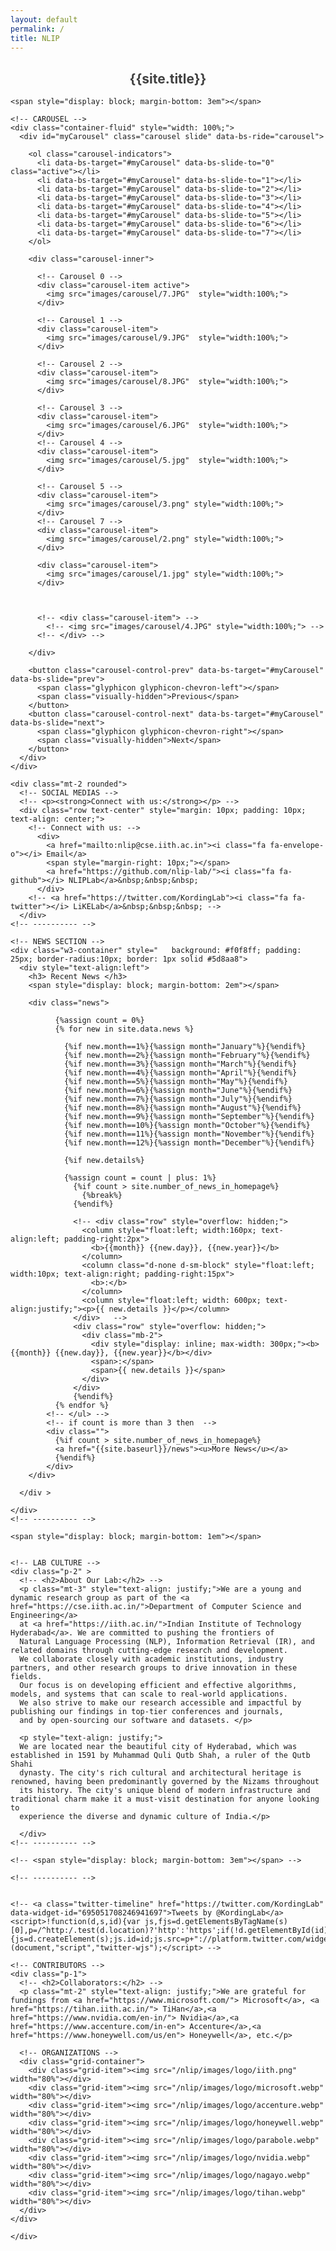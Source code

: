 ```yaml
---
layout: default
permalink: /
title: NLIP
---
```

<style>
  .carousel {
      border-radius: 10px 10px 10px 10px;
      overflow: hidden;
  }
  .grid-container {
  display: grid;
  gap: 5px;
  grid-template-columns: auto auto auto auto;
  padding: 10px;
  }
  .grid-item {
    padding: 10px;
    text-align: center;
  }

</style>

<div class="container mt-5">
  <div style="text-align: center;">
    <h2 style="color: rgb(65, 65, 65);">{{site.title}}</h2>
  </div>
    
    <span style="display: block; margin-bottom: 3em"></span>

    <!-- CAROUSEL -->
    <div class="container-fluid" style="width: 100%;">
      <div id="myCarousel" class="carousel slide" data-bs-ride="carousel">

        <ol class="carousel-indicators">
          <li data-bs-target="#myCarousel" data-bs-slide-to="0" class="active"></li>
          <li data-bs-target="#myCarousel" data-bs-slide-to="1"></li>
          <li data-bs-target="#myCarousel" data-bs-slide-to="2"></li>
          <li data-bs-target="#myCarousel" data-bs-slide-to="3"></li>
          <li data-bs-target="#myCarousel" data-bs-slide-to="4"></li>
          <li data-bs-target="#myCarousel" data-bs-slide-to="5"></li>
          <li data-bs-target="#myCarousel" data-bs-slide-to="6"></li>
          <li data-bs-target="#myCarousel" data-bs-slide-to="7"></li>
        </ol>
    
        <div class="carousel-inner">

          <!-- Carousel 0 -->
          <div class="carousel-item active">
            <img src="images/carousel/7.JPG"  style="width:100%;">
          </div>
          
          <!-- Carousel 1 -->
          <div class="carousel-item">
            <img src="images/carousel/9.JPG"  style="width:100%;">
          </div>

          <!-- Carousel 2 -->
          <div class="carousel-item">
            <img src="images/carousel/8.JPG"  style="width:100%;">
          </div>
          
          <!-- Carousel 3 -->
          <div class="carousel-item">
            <img src="images/carousel/6.JPG"  style="width:100%;">
          </div>
          <!-- Carousel 4 -->
          <div class="carousel-item">
            <img src="images/carousel/5.jpg"  style="width:100%;">
          </div>

          <!-- Carousel 5 -->
          <div class="carousel-item">
            <img src="images/carousel/3.png" style="width:100%;">
          </div>
          <!-- Carousel 7 -->
          <div class="carousel-item">
            <img src="images/carousel/2.png" style="width:100%;">
          </div>

          <div class="carousel-item">
            <img src="images/carousel/1.jpg" style="width:100%;">
          </div>

          

          <!-- <div class="carousel-item"> -->
            <!-- <img src="images/carousel/4.JPG" style="width:100%;"> -->
          <!-- </div> -->
          
        </div>
    
        <button class="carousel-control-prev" data-bs-target="#myCarousel" data-bs-slide="prev">
          <span class="glyphicon glyphicon-chevron-left"></span>
          <span class="visually-hidden">Previous</span>
        </button>
        <button class="carousel-control-next" data-bs-target="#myCarousel" data-bs-slide="next">
          <span class="glyphicon glyphicon-chevron-right"></span>
          <span class="visually-hidden">Next</span>
        </button>
      </div>
    </div>

    <div class="mt-2 rounded">
      <!-- SOCIAL MEDIAS -->
      <!-- <p><strong>Connect with us:</strong></p> -->
      <div class="row text-center" style="margin: 10px; padding: 10px; text-align: center;">
        <!-- Connect with us: -->
          <div>
            <a href="mailto:nlip@cse.iith.ac.in"><i class="fa fa-envelope-o"></i> Email</a>
            <span style="margin-right: 10px;"></span>
            <a href="https://github.com/nlip-lab/"><i class="fa fa-github"></i> NLIPLab</a>&nbsp;&nbsp;&nbsp;
          </div>
        <!-- <a href="https://twitter.com/KordingLab"><i class="fa fa-twitter"></i> LiKELab</a>&nbsp;&nbsp;&nbsp; -->
      </div>
    <!-- ---------- -->

    <!-- NEWS SECTION -->
    <div class="w3-container" style="   background: #f0f8ff; padding: 25px; border-radius:10px; border: 1px solid #5d8aa8">
      <div style="text-align:left">
        <h3> Recent News </h3>
        <span style="display: block; margin-bottom: 2em"></span>

        <div class="news">

              {%assign count = 0%}
              {% for new in site.data.news %}

                {%if new.month==1%}{%assign month="January"%}{%endif%}
                {%if new.month==2%}{%assign month="February"%}{%endif%}
                {%if new.month==3%}{%assign month="March"%}{%endif%}
                {%if new.month==4%}{%assign month="April"%}{%endif%}
                {%if new.month==5%}{%assign month="May"%}{%endif%}
                {%if new.month==6%}{%assign month="June"%}{%endif%}
                {%if new.month==7%}{%assign month="July"%}{%endif%}
                {%if new.month==8%}{%assign month="August"%}{%endif%}
                {%if new.month==9%}{%assign month="September"%}{%endif%}
                {%if new.month==10%}{%assign month="October"%}{%endif%}
                {%if new.month==11%}{%assign month="November"%}{%endif%}
                {%if new.month==12%}{%assign month="December"%}{%endif%}

                {%if new.details%}

                {%assign count = count | plus: 1%}
                  {%if count > site.number_of_news_in_homepage%}
                    {%break%}
                  {%endif%}

                  <!-- <div class="row" style="overflow: hidden;">
                    <column style="float:left; width:160px; text-align:left; padding-right:2px">
                      <b>{{month}} {{new.day}}, {{new.year}}</b>
                    </column>
                    <column class="d-none d-sm-block" style="float:left; width:10px; text-align:right; padding-right:15px">
                      <b>:</b>
                    </column>
                    <column style="float:left; width: 600px; text-align:justify;"><p>{{ new.details }}</p></column>
                  </div>   -->
                  <div class="row" style="overflow: hidden;">
                    <div class="mb-2">
                      <div style="display: inline; max-width: 300px;"><b>{{month}} {{new.day}}, {{new.year}}</b></div>
                      <span>:</span>
                      <span>{{ new.details }}</span>
                    </div>
                  </div>  
                  {%endif%}
              {% endfor %}
            <!-- </ul> -->
            <!-- if count is more than 3 then  -->
            <div class="">
              {%if count > site.number_of_news_in_homepage%}
              <a href="{{site.baseurl}}/news"><u>More News</u></a>
              {%endif%}
            </div>
        </div>
        
      </div >
      
    </div>
    <!-- ---------- -->

    <span style="display: block; margin-bottom: 1em"></span>


    <!-- LAB CULTURE -->
    <div class="p-2" >
      <!-- <h2>About Our Lab:</h2> -->
      <p class="mt-3" style="text-align: justify;">We are a young and dynamic research group as part of the <a href="https://cse.iith.ac.in/">Department of Computer Science and Engineering</a> 
      at <a href="https://iith.ac.in/">Indian Institute of Technology Hyderabad</a>. We are committed to pushing the frontiers of 
      Natural Language Processing (NLP), Information Retrieval (IR), and related domains through cutting-edge research and development. 
      We collaborate closely with academic institutions, industry partners, and other research groups to drive innovation in these fields.
      Our focus is on developing efficient and effective algorithms, models, and systems that can scale to real-world applications.
      We also strive to make our research accessible and impactful by publishing our findings in top-tier conferences and journals, 
      and by open-sourcing our software and datasets. </p>

      <p style="text-align: justify;"> 
      We are located near the beautiful city of Hyderabad, which was established in 1591 by Muhammad Quli Qutb Shah, a ruler of the Qutb Shahi 
      dynasty. The city's rich cultural and architectural heritage is renowned, having been predominantly governed by the Nizams throughout 
      its history. The city's unique blend of modern infrastructure and traditional charm make it a must-visit destination for anyone looking to 
      experience the diverse and dynamic culture of India.</p>

      </div>
    <!-- ---------- -->

    <!-- <span style="display: block; margin-bottom: 3em"></span> -->

    <!-- ---------- -->


    <!-- <a class="twitter-timeline" href="https://twitter.com/KordingLab" data-widget-id="695051708246941697">Tweets by @KordingLab</a>
    <script>!function(d,s,id){var js,fjs=d.getElementsByTagName(s)[0],p=/^http:/.test(d.location)?'http':'https';if(!d.getElementById(id)){js=d.createElement(s);js.id=id;js.src=p+"://platform.twitter.com/widgets.js";fjs.parentNode.insertBefore(js,fjs);}}(document,"script","twitter-wjs");</script> -->

    <!-- CONTRIBUTORS -->
    <div class="p-1">
      <!-- <h2>Collaborators:</h2> -->
      <p class="mt-2" style="text-align: justify;">We are grateful for fundings from <a href="https://www.microsoft.com/"> Microsoft</a>, <a href="https://tihan.iith.ac.in/"> TiHan</a>,<a href="https://www.nvidia.com/en-in/"> Nvidia</a>,<a href="https://www.accenture.com/in-en"> Accenture</a>,<a href="https://www.honeywell.com/us/en"> Honeywell</a>, etc.</p>
      
      <!-- ORGANIZATIONS -->
      <div class="grid-container">
        <div class="grid-item"><img src="/nlip/images/logo/iith.png" width="80%"></div>
        <div class="grid-item"><img src="/nlip/images/logo/microsoft.webp" width="80%"></div>
        <div class="grid-item"><img src="/nlip/images/logo/accenture.webp" width="80%"></div>
        <div class="grid-item"><img src="/nlip/images/logo/honeywell.webp" width="80%"></div>  
        <div class="grid-item"><img src="/nlip/images/logo/parabole.webp" width="80%"></div>  
        <div class="grid-item"><img src="/nlip/images/logo/nvidia.webp" width="80%"></div>
        <div class="grid-item"><img src="/nlip/images/logo/nagayo.webp" width="80%"></div>
        <div class="grid-item"><img src="/nlip/images/logo/tihan.webp" width="80%"></div> 
      </div>
    </div>

    </div> 
</div>
